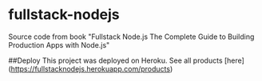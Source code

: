 # fullstack-nodejs
Source code from book "Fullstack Node.js The Complete Guide to Building Production Apps with Node.js"

##Deploy
This project was deployed on Heroku. See all products [here] (https://fullstacknodejs.herokuapp.com/products)
